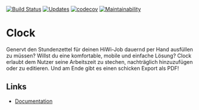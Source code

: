 [![Build Status](https://travis-ci.org/mimischi/django-clock.svg?branch=develop)](https://travis-ci.org/mimischi/django-clock) [![Updates](https://pyup.io/repos/github/mimischi/django-clock/shield.svg)](https://pyup.io/repos/github/mimischi/django-clock/) [![codecov](https://codecov.io/gh/mimischi/django-clock/branch/develop/graph/badge.svg)](https://codecov.io/gh/mimischi/django-clock/branch/develop) [![Maintainability](https://api.codeclimate.com/v1/badges/04b742b4ec8a2ea1bd51/maintainability)](https://codeclimate.com/github/mimischi/django-clock/maintainability)

# Clock

Genervt den Stundenzettel für deinen HiWi-Job dauernd per Hand ausfüllen zu müssen? Willst du eine komfortable, mobile und einfache Lösung? Clock erlaubt dem Nutzer seine Arbeitszeit zu stechen, nachträglich hinzuzufügen oder zu editieren. Und am Ende gibt es einen schicken Export als PDF!

## Links

* [Documentation](https://github.com/mimischi/django-clock/wiki)
